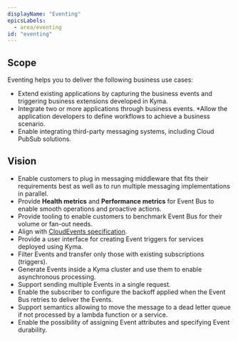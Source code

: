 ```yaml
---
displayName: "Eventing"
epicsLabels:
  - area/eventing
id: "eventing"
---
```


## Scope

Eventing helps you to deliver the following business use cases:

* Extend existing applications by capturing the business events and triggering business extensions developed in Kyma.
* Integrate two or more applications through business events.
*Allow the application developers to define workflows to achieve a business scenario.
* Enable integrating third-party messaging systems, including Cloud PubSub solutions.

## Vision

* Enable customers to plug in messaging middleware that fits their requirements best as well as to run multiple messaging implementations in parallel.
* Provide **Health metrics** and **Performance metrics** for Event Bus to enable smooth operations and proactive actions.
* Provide tooling to enable customers to benchmark Event Bus for their volume or fan-out needs.
* Align with [CloudEvents specification](https://github.com/cloudevents/spec).
* Provide a user interface for creating Event triggers for services deployed using Kyma.
* Filter Events and transfer only those with existing subscriptions (triggers).
* Generate Events inside a Kyma cluster and use them to enable asynchronous processing.
* Support sending multiple Events in a single request.
* Enable the subscriber to configure the backoff applied when the Event Bus retries to deliver the Events.
* Support semantics allowing to move the message to a dead letter queue if not processed by a lambda function or a service.
* Enable the possibility of assigning Event attributes and specifying Event durability.